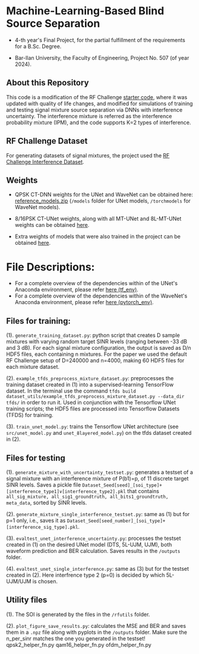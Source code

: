 # Machine-Learning-Based Blind Source Separation
- 4-th year's Final Project, for the partial fulfillment of the requirements for a B.Sc. Degree.

- Bar-Ilan University, the Faculty of Engineering, Project No. 507 (of year 2024).

## About this Repository

This code is a modification of the RF Challenge [starter code](https://github.com/RFChallenge/icassp2024rfchallenge), where it was updated with quality of life changes, and modified for simulations of training and testing signal mixture source separation via DNNs with interference uncertainty. The interference mixture is referred as the interference probability mixture (IPM), and the code supports K=2 types of interference.

## RF Challenge Dataset
For generating datasets of signal mixtures, the project used the [RF Challenge Interference Dataset](https://www.dropbox.com/scl/fi/zlvgxlhp8het8j8swchgg/dataset.zip?rlkey=4rrm2eyvjgi155ceg8gxb5fc4&dl=0).

## Weights
- QPSK CT-DNN weights for the UNet and WaveNet can be obtained here: [reference_models.zip](https://www.dropbox.com/scl/fi/890vztq67krephwyr0whb/reference_models.zip?rlkey=6yct3w8rx183f0l3ok2my6rej&dl=0)
(`/models` folder for UNet models, `/torchmodels` for WaveNet models).

- 8/16PSK CT-UNet weights, along with all MT-UNet and 8L-MT-UNet weights can be obtained [here](https://www.dropbox.com/scl/fi/gzriho4wv8zeodrswcejm/unet_models.zip?rlkey=qhejjcme6m88roktmgvlfkdyf&st=qhv4vs4t&dl=0).

- Extra weights of models that were also trained in the project can be obtained [here](https://www.dropbox.com/scl/fi/ijg3v1xfgxy7eu3vodf59/extra_models.zip?rlkey=glpxauktf53mpzy6bqr2smeck&st=n0nl2qne&dl=0).

# File Descriptions:

- For a complete overview of the dependencies within of the UNet's Anaconda environment, please refer [here (tf_env)](https://github.com/El-rod/ML-Based-Blind-Source-Seperation/blob/main/tf_env.yml).
- For a complete overview of the dependencies within of the WaveNet's Anaconda environment, please refer [here (pytorch_env)](https://github.com/El-rod/ML-Based-Blind-Source-Seperation/blob/main/pytorch_env.yml). 

## Files for training:

(1). `generate_training_dataset.py`: python script that creates D sample mixtures with varying random target SINR levels (ranging between -33 dB and 3 dB). For each signal mixture configuration, the output is saved as D/n HDF5 files, each containing n mixtures. For the paper we used the default RF Challenge setup of D=240000 and n=4000, making 60 HDF5 files for each mixture dataset.

(2). `example_tfds_preprocess_mixture_dataset.py`: preprocesses the training dataset created in (1) into a supervised-learning TensorFlow dataset. In the terminal use the command `tfds build dataset_utils/example_tfds_preprocess_mixture_dataset.py --data_dir tfds/` in order to run it.
Used in conjunction with the Tensorflow UNet training scripts;
the HDF5 files are processed into Tensorflow Datasets (TFDS) for training.


(3). `train_unet_model.py`: trains the Tensorflow UNet architecture (see `src/unet_model.py` and `unet_8layered_model.py`) on the tfds dataset created in (2).

## Files for testing
(1). `generate_mixture_with_uncertainty_testset.py`: generates a testset of a signal mixture with an interference mixture of P(b1)=p, of 11 discrete target SINR levels. Saves a pickle file `Dataset_Seed[seed]_[soi_type]+[interference_type1]∨[interference_type2].pkl` that contains `all_sig_mixture, all_sig1_groundtruth, all_bits1_groundtruth, meta_data`, sorted by SINR levels.

(2). `generate_mixture_single_interference_testset.py`: same as (1) but for p=1 only, i.e., saves it as `Dataset_Seed[seed_number]_[soi_type]+[interference_sig_type].pkl`.

(3). `evaltest_unet_interference_uncertainty.py`: processes the testset created in (1) on the desired UNet model (DTS, 5L-UJM, UJM), both waveform prediction and BER calculation. Saves results in the `/outputs` folder.

(4). `evaltest_unet_single_interference.py`: same as (3) but for the testset created in (2). Here interfrence type 2 (p=0) is decided by which 5L-UJM/UJM is chosen.

## Utility files
(1). The SOI is generated by the files in the `/rfutils` folder.
   
(2). `plot_figure_save_results.py`: calculates the MSE and BER and saves them in a `.npz` file along with pyplots in the `/outputs` folder. Make sure the n_per_sinr matches the one you generated in the testset!
qpsk2_helper_fn.py
qam16_helper_fn.py
ofdm_helper_fn.py


